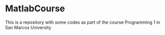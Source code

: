 # MatlabCourse
This is a repository with some codes as part of the course Programming 1 in San Marcos University
